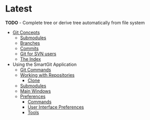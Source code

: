 # Latest

**TODO** - Complete tree or derive tree automatically from file system

- [Git Concepts](Git-Concepts)
  - [Submodules](GitConcepts/Submodules.md)
  - [Branches](Branches)
  - [Commits](Commits)
  - [Git for SVN users](GitConcepts/Git-for-SVN-users.md)
  - [The Index](The-Index)
- Using the SmartGit Application
  -   [Git Commands](Git-Commands)
    - [Working with Repositories](Repository-Related)
      - [Clone](Clone)
    - [Submodules](Submodules)
  - [Main Windows](Main-Windows)
  - [Preferences](Preferences)
    - [Commands](GUI/Preferences/Commands.md)
    - [User Interface Preferences](GUI/Preferences/User-Interface.md)
    - [Tools](Tools)
